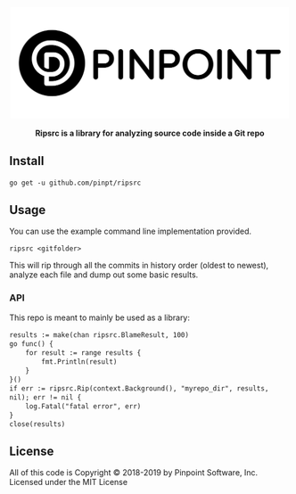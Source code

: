 <div align="center">
	<img width="500" src=".github/logo.svg" alt="pinpt-logo">
</div>

<p align="center" color="#6a737d">
	<strong>Ripsrc is a library for analyzing source code inside a Git repo</strong>
</p>

## Install

```
go get -u github.com/pinpt/ripsrc
```

## Usage

You can use the example command line implementation provided.

```
ripsrc <gitfolder>
```

This will rip through all the commits in history order (oldest to newest), analyze each file and dump out some basic results.

### API

This repo is meant to mainly be used as a library:

```golang
results := make(chan ripsrc.BlameResult, 100)
go func() {
	for result := range results {
		fmt.Println(result)
	}
}()
if err := ripsrc.Rip(context.Background(), "myrepo_dir", results, nil); err != nil {
	log.Fatal("fatal error", err)
}
close(results)
```

## License

All of this code is Copyright &copy; 2018-2019 by Pinpoint Software, Inc. Licensed under the MIT License
